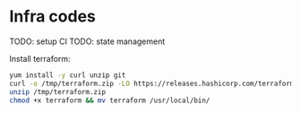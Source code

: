 # Infra codes

TODO: setup CI
TODO: state management 

Install terraform:
```sh
yum install -y curl unzip git
curl -o /tmp/terraform.zip -LO https://releases.hashicorp.com/terraform/1.3.5/terraform_1.3.5_linux_amd64.zip
unzip /tmp/terraform.zip
chmod +x terraform && mv terraform /usr/local/bin/
```